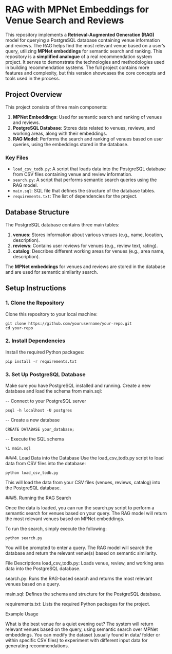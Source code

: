 # RAG with MPNet Embeddings for Venue Search and Reviews

This repository implements a **Retrieval-Augmented Generation (RAG)** model for querying a PostgreSQL database containing venue information and reviews. The RAG helps find the most relevant venue based on a user’s query, utilizing **MPNet embeddings** for semantic search and ranking. This repository is a **simplified analogue** of a real recommendation system project. It serves to demonstrate the technologies and methodologies used in building recommendation systems. The full project contains more features and complexity, but this version showcases the core concepts and tools used in the process.


## Project Overview

This project consists of three main components:

1. **MPNet Embeddings**: Used for semantic search and ranking of venues and reviews.
2. **PostgreSQL Database**: Stores data related to venues, reviews, and working areas, along with their embeddings.
3. **RAG Model**: Performs the search and ranking of venues based on user queries, using the embeddings stored in the database.

### Key Files

- `load_csv_todb.py`: A script that loads data into the PostgreSQL database from CSV files containing venue and review information.
- `search.py`: A script that performs semantic search queries using the RAG model.
- `main.sql`: SQL file that defines the structure of the database tables.
- `requirements.txt`: The list of dependencies for the project.
  
## Database Structure

The PostgreSQL database contains three main tables:

1. **venues**: Stores information about various venues (e.g., name, location, description).
2. **reviews**: Contains user reviews for venues (e.g., review text, rating).
3. **catalog**: Describes different working areas for venues (e.g., area name, description).

The **MPNet embeddings** for venues and reviews are stored in the database and are used for semantic similarity search.

## Setup Instructions

### 1. Clone the Repository

Clone this repository to your local machine:

```
git clone https://github.com/yourusername/your-repo.git
cd your-repo
```

### 2. Install Dependencies
Install the required Python packages:

```
pip install -r requirements.txt
```
### 3. Set Up PostgreSQL Database
Make sure you have PostgreSQL installed and running. Create a new database and load the schema from main.sql:


-- Connect to your PostgreSQL server
```
psql -h localhost -U postgres
```
-- Create a new database
```
CREATE DATABASE your_database;
```
-- Execute the SQL schema
```
\i main.sql
```
###4. Load Data into the Database
Use the load_csv_todb.py script to load data from CSV files into the database:

```
python load_csv_todb.py
```
This will load the data from your CSV files (venues, reviews, catalog) into the PostgreSQL database.

###5. Running the RAG Search

Once the data is loaded, you can run the search.py script to perform a semantic search for venues based on your query. The RAG model will return the most relevant venues based on MPNet embeddings.

To run the search, simply execute the following:

```
python search.py
```
You will be prompted to enter a query. The RAG model will search the database and return the relevant venue(s) based on semantic similarity.

File Descriptions
load_csv_todb.py: Loads venue, review, and working area data into the PostgreSQL database.

search.py: Runs the RAG-based search and returns the most relevant venues based on a query.

main.sql: Defines the schema and structure for the PostgreSQL database.

requirements.txt: Lists the required Python packages for the project.

Example Usage

What is the best venue for a quiet evening out?
The system will return relevant venues based on the query, using semantic search over MPNet embeddings.
You can modify the dataset (usually found in data/ folder or within specific CSV files) to experiment with different input data for generating recommendations.
